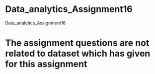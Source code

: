 # Data_analytics_Assignment16
Data_analytics_Assignment16


# The assignment questions are not related to dataset which has given for this assignment
